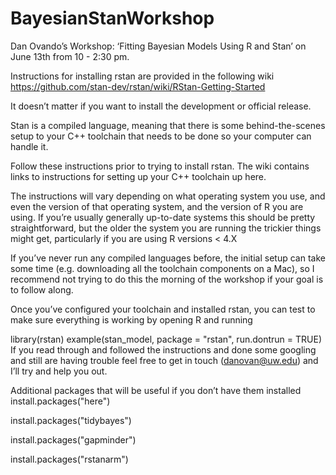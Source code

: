 # BayesianStanWorkshop
Dan Ovando’s Workshop: ‘Fitting Bayesian Models Using R and Stan’ on June 13th from 10 - 2:30 pm.

Instructions for installing rstan are provided in the following wiki
https://github.com/stan-dev/rstan/wiki/RStan-Getting-Started

It doesn’t matter if you want to install the development or official release.

Stan is a compiled language, meaning that there is some behind-the-scenes setup to your C++ toolchain that needs to be done so your computer can handle it.

Follow these instructions prior to trying to install rstan.
The wiki contains links to instructions for setting up your C++ toolchain up here.

The instructions will vary depending on what operating system you use, and even the version of that operating system, and the version of R you are using. If you’re usually generally up-to-date systems this should be pretty straightforward, but the older the system you are running the trickier things might get, particularly if you are using R versions < 4.X

If you’ve never run any compiled languages before, the initial setup can take some time (e.g. downloading all the toolchain components on a Mac), so I recommend not trying to do this the morning of the workshop if your goal is to follow along.

Once you’ve configured your toolchain and installed rstan, you can test to make sure everything is working by opening R and running

library(rstan)
example(stan_model, package = "rstan", run.dontrun = TRUE)
If you read through and followed the instructions and done some googling and still are having trouble feel free to get in touch (danovan@uw.edu) and I’ll try and help you out.

Additional packages that will be useful if you don’t have them installed
install.packages("here")

install.packages("tidybayes")

install.packages("gapminder")

install.packages("rstanarm")
